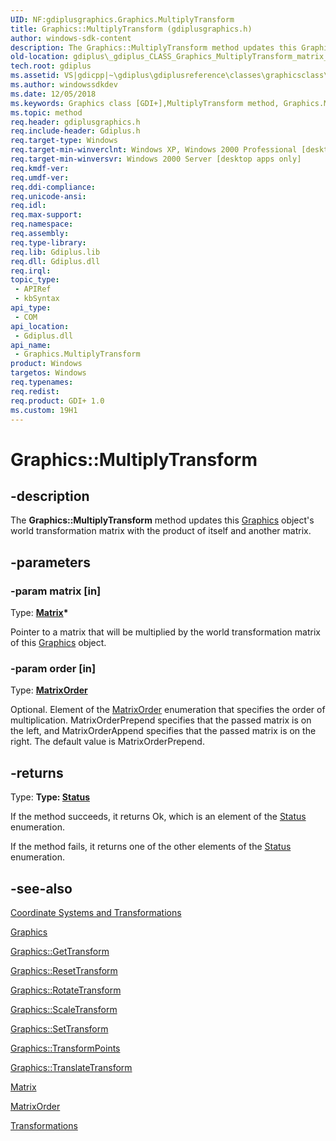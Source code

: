 ```yaml
---
UID: NF:gdiplusgraphics.Graphics.MultiplyTransform
title: Graphics::MultiplyTransform (gdiplusgraphics.h)
author: windows-sdk-content
description: The Graphics::MultiplyTransform method updates this Graphics object's world transformation matrix with the product of itself and another matrix.
old-location: gdiplus\_gdiplus_CLASS_Graphics_MultiplyTransform_matrix_order_.htm
tech.root: gdiplus
ms.assetid: VS|gdicpp|~\gdiplus\gdiplusreference\classes\graphicsclass\graphicsmethods\multiplytransform.htm
ms.author: windowssdkdev
ms.date: 12/05/2018
ms.keywords: Graphics class [GDI+],MultiplyTransform method, Graphics.MultiplyTransform, Graphics::MultiplyTransform, MultiplyTransform, MultiplyTransform method [GDI+], MultiplyTransform method [GDI+],Graphics class, _gdiplus_CLASS_Graphics_MultiplyTransform_matrix_order_, gdiplus._gdiplus_CLASS_Graphics_MultiplyTransform_matrix_order_
ms.topic: method
req.header: gdiplusgraphics.h
req.include-header: Gdiplus.h
req.target-type: Windows
req.target-min-winverclnt: Windows XP, Windows 2000 Professional [desktop apps only]
req.target-min-winversvr: Windows 2000 Server [desktop apps only]
req.kmdf-ver: 
req.umdf-ver: 
req.ddi-compliance: 
req.unicode-ansi: 
req.idl: 
req.max-support: 
req.namespace: 
req.assembly: 
req.type-library: 
req.lib: Gdiplus.lib
req.dll: Gdiplus.dll
req.irql: 
topic_type:
 - APIRef
 - kbSyntax
api_type:
 - COM
api_location:
 - Gdiplus.dll
api_name:
 - Graphics.MultiplyTransform
product: Windows
targetos: Windows
req.typenames: 
req.redist: 
req.product: GDI+ 1.0
ms.custom: 19H1
---
```


# Graphics::MultiplyTransform


## -description


The <b>Graphics::MultiplyTransform</b> method updates this <a href="https://msdn.microsoft.com/en-us/library/ms534453(v=VS.85).aspx">Graphics</a> object's world transformation matrix with the product of itself and another matrix.


## -parameters




### -param matrix [in]

Type: <b><a href="https://msdn.microsoft.com/en-us/library/ms534475(v=VS.85).aspx">Matrix</a>*</b>

Pointer to a matrix that will be multiplied by the world transformation matrix of this <a href="https://msdn.microsoft.com/en-us/library/ms534453(v=VS.85).aspx">Graphics</a> object. 


### -param order [in]

Type: <b><a href="https://msdn.microsoft.com/en-us/library/ms534149(v=VS.85).aspx">MatrixOrder</a></b>

Optional. Element of the <a href="https://msdn.microsoft.com/en-us/library/ms534149(v=VS.85).aspx">MatrixOrder</a> enumeration that specifies the order of multiplication. MatrixOrderPrepend specifies that the passed matrix is on the left, and MatrixOrderAppend specifies that the passed matrix is on the right. The default value is MatrixOrderPrepend. 


## -returns



Type: <strong>Type: <b><a href="https://msdn.microsoft.com/en-us/library/ms534175(v=VS.85).aspx">Status</a></b>
</strong>

If the method succeeds, it returns Ok, which is an element of the <a href="https://msdn.microsoft.com/en-us/library/ms534175(v=VS.85).aspx">Status</a> enumeration.

If the method fails, it returns one of the other elements of the <a href="https://msdn.microsoft.com/en-us/library/ms534175(v=VS.85).aspx">Status</a> enumeration.




## -see-also




<a href="https://msdn.microsoft.com/en-us/library/ms536332(v=VS.85).aspx">Coordinate Systems and Transformations</a>



<a href="https://msdn.microsoft.com/en-us/library/ms534453(v=VS.85).aspx">Graphics</a>



<a href="https://msdn.microsoft.com/en-us/library/ms535729(v=VS.85).aspx">Graphics::GetTransform</a>



<a href="https://msdn.microsoft.com/en-us/library/ms535803(v=VS.85).aspx">Graphics::ResetTransform</a>



<a href="https://msdn.microsoft.com/en-us/library/ms535805(v=VS.85).aspx">Graphics::RotateTransform</a>



<a href="https://msdn.microsoft.com/en-us/library/ms535807(v=VS.85).aspx">Graphics::ScaleTransform</a>



<a href="https://msdn.microsoft.com/en-us/library/ms535818(v=VS.85).aspx">Graphics::SetTransform</a>



<a href="https://msdn.microsoft.com/en-us/library/ms535819(v=VS.85).aspx">Graphics::TransformPoints</a>



<a href="https://msdn.microsoft.com/en-us/library/ms535820(v=VS.85).aspx">Graphics::TranslateTransform</a>



<a href="https://msdn.microsoft.com/en-us/library/ms534475(v=VS.85).aspx">Matrix</a>



<a href="https://msdn.microsoft.com/en-us/library/ms534149(v=VS.85).aspx">MatrixOrder</a>



<a href="https://msdn.microsoft.com/en-us/library/ms533810(v=VS.85).aspx">Transformations</a>
 

 

